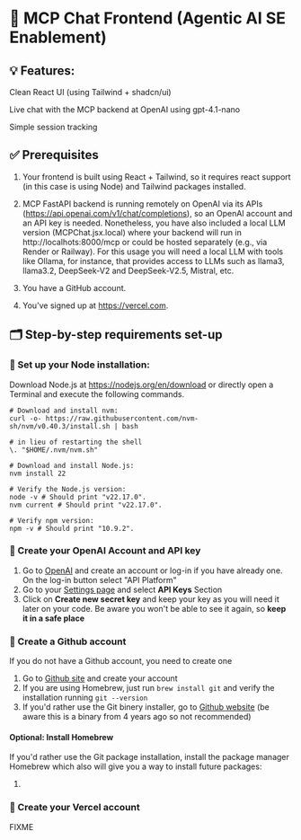 # 🚀 MCP Chat Frontend (Agentic AI SE Enablement)

## 💡 Features:
Clean React UI (using Tailwind + shadcn/ui)

Live chat with the MCP backend at OpenAI using gpt-4.1-nano

Simple session tracking

## ✅ Prerequisites
1. Your frontend is built using React + Tailwind, so it requires react support (in this case is using Node) and Tailwind packages installed.

2. MCP FastAPI backend is running remotely on OpenAI via its APIs (https://api.openai.com/v1/chat/completions), so an OpenAI account and an API key is needed. Nonetheless, you have also included a local LLM version (MCPChat.jsx.local) where your backend will run in http://localhots:8000/mcp or could be hosted separately (e.g., via Render or Railway). 
For this usage you will need a local LLM with tools like Ollama, for instance, that provides access to LLMs such as llama3, llama3.2, DeepSeek-V2 and DeepSeek-V2.5, Mistral, etc. 

3. You have a GitHub account.

4. You’ve signed up at https://vercel.com.

## 🗂️ Step-by-step requirements set-up

### 📂 Set up your Node installation:

Download Node.js at https://nodejs.org/en/download or directly open a Terminal and execute the following commands.

```
# Download and install nvm:
curl -o- https://raw.githubusercontent.com/nvm-sh/nvm/v0.40.3/install.sh | bash

# in lieu of restarting the shell
\. "$HOME/.nvm/nvm.sh"

# Download and install Node.js:
nvm install 22

# Verify the Node.js version:
node -v # Should print "v22.17.0".
nvm current # Should print "v22.17.0".

# Verify npm version:
npm -v # Should print "10.9.2".
```
### 📂 Create your OpenAI Account and API key

1. Go to [OpenAI](https://openai.com/) and create an account or log-in if you have already one. On the log-in button select "API Platform"
2. Go to your [Settings page](https://platform.openai.com/settings/organization/general) and select **API Keys** Section
3. Click on **Create new secret key** and keep your key as you will need it later on your code. Be aware you won't be able to see it again, so **keep it in a safe place**

### 📂 Create a Github account
If you do not have a Github account, you need to create one

1. Go to [Github site](https://github.com) and create your account
2. If you are using Homebrew, just run ```brew install git``` and verify the installation running ```git --version```
4. If you'd rather use the Git binery installer, go to [Github website](https://git-scm.com/downloads/mac) (be aware this is a binary from 4 years ago so not recommended)

#### Optional: Install Homebrew
If you'd rather use the Git package installation, install the package manager Homebrew which also will give you a way to install future packages:

1.
   
### 📂 Create your Vercel account
FIXME



